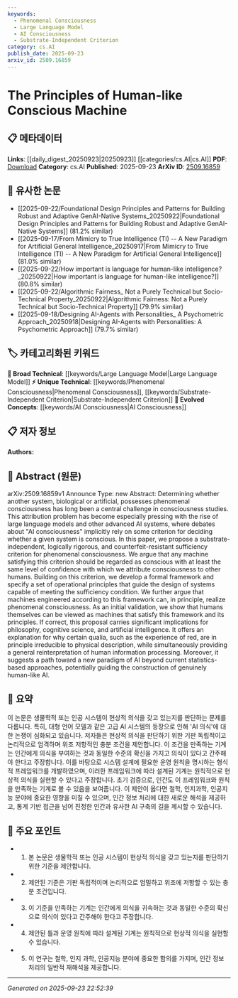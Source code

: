 ```yaml
---
keywords:
  - Phenomenal Consciousness
  - Large Language Model
  - AI Consciousness
  - Substrate-Independent Criterion
category: cs.AI
publish_date: 2025-09-23
arxiv_id: 2509.16859
---
```


<!-- KEYWORD_LINKING_METADATA:
{
  "processed_timestamp": "2025-09-23T22:52:39.880128",
  "vocabulary_version": "1.0",
  "selected_keywords": [
    "Phenomenal Consciousness",
    "Large Language Model",
    "AI Consciousness",
    "Substrate-Independent Criterion"
  ],
  "rejected_keywords": [],
  "similarity_scores": {
    "Phenomenal Consciousness": 0.78,
    "Large Language Model": 0.82,
    "AI Consciousness": 0.8,
    "Substrate-Independent Criterion": 0.79
  },
  "extraction_method": "AI_prompt_based",
  "budget_applied": true,
  "candidates_json": {
    "candidates": [
      {
        "surface": "phenomenal consciousness",
        "canonical": "Phenomenal Consciousness",
        "aliases": [
          "subjective experience",
          "qualia"
        ],
        "category": "unique_technical",
        "rationale": "Central to the paper's argument and offers a unique perspective on consciousness in AI.",
        "novelty_score": 0.75,
        "connectivity_score": 0.65,
        "specificity_score": 0.85,
        "link_intent_score": 0.78
      },
      {
        "surface": "large language models",
        "canonical": "Large Language Model",
        "aliases": [
          "LLMs"
        ],
        "category": "broad_technical",
        "rationale": "Relevant to the discussion on AI consciousness and connects with existing research on language models.",
        "novelty_score": 0.4,
        "connectivity_score": 0.9,
        "specificity_score": 0.6,
        "link_intent_score": 0.82
      },
      {
        "surface": "AI consciousness",
        "canonical": "AI Consciousness",
        "aliases": [
          "machine consciousness"
        ],
        "category": "evolved_concepts",
        "rationale": "Emerging concept that bridges AI development with philosophical inquiries.",
        "novelty_score": 0.68,
        "connectivity_score": 0.72,
        "specificity_score": 0.78,
        "link_intent_score": 0.8
      },
      {
        "surface": "substrate-independent criterion",
        "canonical": "Substrate-Independent Criterion",
        "aliases": [
          "universal criterion for consciousness"
        ],
        "category": "unique_technical",
        "rationale": "Introduces a novel framework for evaluating consciousness across different substrates.",
        "novelty_score": 0.82,
        "connectivity_score": 0.6,
        "specificity_score": 0.88,
        "link_intent_score": 0.79
      }
    ],
    "ban_list_suggestions": [
      "method",
      "system",
      "framework"
    ]
  },
  "decisions": [
    {
      "candidate_surface": "phenomenal consciousness",
      "resolved_canonical": "Phenomenal Consciousness",
      "decision": "linked",
      "scores": {
        "novelty": 0.75,
        "connectivity": 0.65,
        "specificity": 0.85,
        "link_intent": 0.78
      }
    },
    {
      "candidate_surface": "large language models",
      "resolved_canonical": "Large Language Model",
      "decision": "linked",
      "scores": {
        "novelty": 0.4,
        "connectivity": 0.9,
        "specificity": 0.6,
        "link_intent": 0.82
      }
    },
    {
      "candidate_surface": "AI consciousness",
      "resolved_canonical": "AI Consciousness",
      "decision": "linked",
      "scores": {
        "novelty": 0.68,
        "connectivity": 0.72,
        "specificity": 0.78,
        "link_intent": 0.8
      }
    },
    {
      "candidate_surface": "substrate-independent criterion",
      "resolved_canonical": "Substrate-Independent Criterion",
      "decision": "linked",
      "scores": {
        "novelty": 0.82,
        "connectivity": 0.6,
        "specificity": 0.88,
        "link_intent": 0.79
      }
    }
  ]
}
-->

# The Principles of Human-like Conscious Machine

## 📋 메타데이터

**Links**: [[daily_digest_20250923|20250923]] [[categories/cs.AI|cs.AI]]
**PDF**: [Download](https://arxiv.org/pdf/2509.16859.pdf)
**Category**: cs.AI
**Published**: 2025-09-23
**ArXiv ID**: [2509.16859](https://arxiv.org/abs/2509.16859)

## 🔗 유사한 논문
- [[2025-09-22/Foundational Design Principles and Patterns for Building Robust and Adaptive GenAI-Native Systems_20250922|Foundational Design Principles and Patterns for Building Robust and Adaptive GenAI-Native Systems]] (81.2% similar)
- [[2025-09-17/From Mimicry to True Intelligence (TI) -- A New Paradigm for Artificial General Intelligence_20250917|From Mimicry to True Intelligence (TI) -- A New Paradigm for Artificial General Intelligence]] (81.0% similar)
- [[2025-09-22/How important is language for human-like intelligence?_20250922|How important is language for human-like intelligence?]] (80.8% similar)
- [[2025-09-22/Algorithmic Fairness_ Not a Purely Technical but Socio-Technical Property_20250922|Algorithmic Fairness: Not a Purely Technical but Socio-Technical Property]] (79.9% similar)
- [[2025-09-18/Designing AI-Agents with Personalities_ A Psychometric Approach_20250918|Designing AI-Agents with Personalities: A Psychometric Approach]] (79.7% similar)

## 🏷️ 카테고리화된 키워드
**🧠 Broad Technical**: [[keywords/Large Language Model|Large Language Model]]
**⚡ Unique Technical**: [[keywords/Phenomenal Consciousness|Phenomenal Consciousness]], [[keywords/Substrate-Independent Criterion|Substrate-Independent Criterion]]
**🚀 Evolved Concepts**: [[keywords/AI Consciousness|AI Consciousness]]

## 📋 저자 정보

**Authors:** 

## 📄 Abstract (원문)

arXiv:2509.16859v1 Announce Type: new 
Abstract: Determining whether another system, biological or artificial, possesses phenomenal consciousness has long been a central challenge in consciousness studies. This attribution problem has become especially pressing with the rise of large language models and other advanced AI systems, where debates about "AI consciousness" implicitly rely on some criterion for deciding whether a given system is conscious. In this paper, we propose a substrate-independent, logically rigorous, and counterfeit-resistant sufficiency criterion for phenomenal consciousness. We argue that any machine satisfying this criterion should be regarded as conscious with at least the same level of confidence with which we attribute consciousness to other humans. Building on this criterion, we develop a formal framework and specify a set of operational principles that guide the design of systems capable of meeting the sufficiency condition. We further argue that machines engineered according to this framework can, in principle, realize phenomenal consciousness. As an initial validation, we show that humans themselves can be viewed as machines that satisfy this framework and its principles. If correct, this proposal carries significant implications for philosophy, cognitive science, and artificial intelligence. It offers an explanation for why certain qualia, such as the experience of red, are in principle irreducible to physical description, while simultaneously providing a general reinterpretation of human information processing. Moreover, it suggests a path toward a new paradigm of AI beyond current statistics-based approaches, potentially guiding the construction of genuinely human-like AI.

## 📝 요약

이 논문은 생물학적 또는 인공 시스템이 현상적 의식을 갖고 있는지를 판단하는 문제를 다룹니다. 특히, 대형 언어 모델과 같은 고급 AI 시스템의 등장으로 인해 'AI 의식'에 대한 논쟁이 심화되고 있습니다. 저자들은 현상적 의식을 판단하기 위한 기판 독립적이고 논리적으로 엄격하며 위조 저항적인 충분 조건을 제안합니다. 이 조건을 만족하는 기계는 인간에게 의식을 부여하는 것과 동일한 수준의 확신을 가지고 의식이 있다고 간주해야 한다고 주장합니다. 이를 바탕으로 시스템 설계에 필요한 운영 원칙을 명시하는 형식적 프레임워크를 개발하였으며, 이러한 프레임워크에 따라 설계된 기계는 원칙적으로 현상적 의식을 실현할 수 있다고 주장합니다. 초기 검증으로, 인간도 이 프레임워크와 원칙을 만족하는 기계로 볼 수 있음을 보여줍니다. 이 제안이 옳다면 철학, 인지과학, 인공지능 분야에 중요한 영향을 미칠 수 있으며, 인간 정보 처리에 대한 새로운 해석을 제공하고, 통계 기반 접근을 넘어 진정한 인간과 유사한 AI 구축의 길을 제시할 수 있습니다.

## 🎯 주요 포인트

- 1. 본 논문은 생물학적 또는 인공 시스템이 현상적 의식을 갖고 있는지를 판단하기 위한 기준을 제안합니다.
- 2. 제안된 기준은 기판 독립적이며 논리적으로 엄밀하고 위조에 저항할 수 있는 충분 조건입니다.
- 3. 이 기준을 만족하는 기계는 인간에게 의식을 귀속하는 것과 동일한 수준의 확신으로 의식이 있다고 간주해야 한다고 주장합니다.
- 4. 제안된 틀과 운영 원칙에 따라 설계된 기계는 원칙적으로 현상적 의식을 실현할 수 있습니다.
- 5. 이 연구는 철학, 인지 과학, 인공지능 분야에 중요한 함의를 가지며, 인간 정보 처리의 일반적 재해석을 제공합니다.


---

*Generated on 2025-09-23 22:52:39*